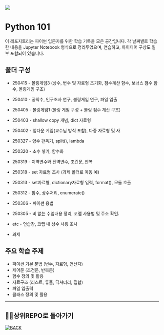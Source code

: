 <p align>
  <img src = "https://capsule-render.vercel.app/api?type=blur&height=200&color=gradient&text=PYTHON101&descAlign=59&section=header">


# Python 101

이 레포지토리는 파이썬 입문자를 위한 학습 기록을 모은 공간입니다. 각 날짜별로 학습한 내용을 Jupyter Notebook 형식으로 정리두었으며, 연습하고, 아이디어 구상도 일부 포함되어 있습니다.

##  폴더 구성

- 250415  - 볼링게임3 (상수, 변수 및 자료형 초기화, 점수계산 함수, 보너스 점수 함수, 볼링게임 구조)
- 250410  - 공약수, 인구조사 연구, 볼링게임 연구, 파일 입출
- 250405  - 볼링게임1 (볼링 게임 구성 + 볼링 점수 계산 구조)
- 250403  - shallow copy 개념, dict 자료형
- 250402  - 업다운 게임(교수님 방식 포함), 다중 자료형 및 사
- 250327  - 양수 판독기, split(), lambda
- 250320  - 소수 넣기, 함수화 
- 250319  - 지역변수와 전역변수, 조건문, 반복
- 250318  - set 자료형 조사 (과제 폴더로 이동 예)
- 250313  - set자료형, dictionary자료형 입력, format(), 모듈 호출
- 250312  - 함수, 상수처리, enumerate() 
- 250306  - 파이썬 용법
- 250305  - 비 없는 수업내용 정리, 코랩 사용법 및 주소 확인.

- etc - 연습장, 코랩 내 상수 사용 조사

- 과제  

##  주요 학습 주제

- 파이썬 기본 문법 (변수, 자료형, 연산자)
- 제어문 (조건문, 반복문)
- 함수 정의 및 활용
- 자료구조 (리스트, 튜플, 딕셔너리, 집합)
- 파일 입출력
- 클래스 정의 및 활용

---

##  👨‍💻상위REPO로 돌아가기
[![BACK](https://img.shields.io/badge/MAIN?style=plastic&logo=C&logoColor=white&labelColor=black)](https://github.com/skwjdgh/Back)

